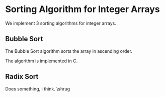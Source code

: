 # Sorting Algorithm for Integer Arrays

We implement 3 sorting algorithms for integer arrays.

## Bubble Sort

The Bubble Sort algorithm sorts the array in ascending order.

The algorithm is implemented in C.
## Radix Sort

Does something, i think. \shrug
